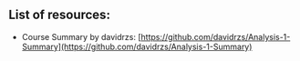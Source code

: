 ## List of resources:

- Course Summary by davidrzs: [https://github.com/davidrzs/Analysis-1-Summary](https://github.com/davidrzs/Analysis-1-Summary)